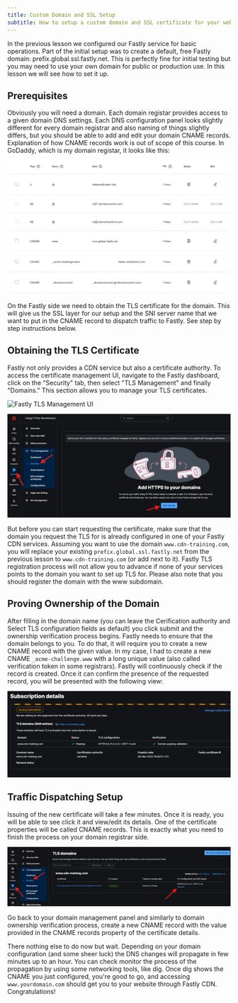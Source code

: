 ```yaml
---
title: Custom Domain and SSL Setup
subtitle: How to setup a custom domain and SSL certificate for your website in Fastly
---
```


In the previous lesson we configured our Fastly service for basic operations. Part of the initial setup was to create a default, free Fastly domain: prefix.global.ssl.fastly.net. This is perfectly fine for initial testing but you may need to use your own domain for public or production use. In this lesson we will see how to set it up.

## Prerequisites

Obviously you will need a domain. Each domain registar provides access to a given domain DNS settings. Each DNS configuration panel looks slightly different for every domain registrar and also naming of things slightly differs, but you should be able to add and edit your domain CNAME records. Explanation of how CNAME records work is out of scope of this course. In GoDaddy, which is my domain registar, it looks like this:

![Godaddy DNS management](../../../public/lesson3/godaddy-dns-management.png)

On the Fastly side we need to obtain the TLS certificate for the domain. This will give us the SSL layer for our setup and the SNI server name that we want to put in the CNAME record to dispatch traffic to Fastly. See step by step instructions below.

## Obtaining the TLS Certificate

Fastly not only provides a CDN service but also a certificate authority. To access the certificate management UI, navigate to the Fastly dashboard, click on the "Security" tab, then select "TLS Management" and finally "Domains." This section allows you to manage your TLS certificates.

![Fastly TLS Management UI](../../../public/lesson3/fastly-tls-management-ui.png)

![Domains management](../../../public/lesson3/domains-management.png)

But before you can start requesting the certificate, make sure that the domain you request the TLS for is already configured in one of your Fastly CDN services. Assuming you want to use the domain `www.cdn-training.com`, you will replace your existing `prefix.global.ssl.fastly.net` from the previous lesson to `www.cdn-training.com` (or add next to it). Fastly TLS registration process will not allow you to advance if none of your services points to the domain you want to set up TLS for. Please also note that you should register the domain with the www subdomain.

## Proving Ownership of the Domain

After filling in the domain name (you can leave the Cerification authority and Select TLS configuration fields as default) you click submit and the ownership verification process begins. Fastly needs to ensure that the domain belongs to you. To do that, it will require you to create a new CNAME record with the given value. In my case, I had to create a new CNAME `_acme-challenge.www` with a long unique value (also called verification token in some registrars). Fastly will continuously check if the record is created. Once it can confirm the presence of the requested record, you will be presented with the following view:

![Domain verified](../../../public/lesson3/domain-verified.png)

## Traffic Dispatching Setup

Issuing of the new certificate will take a few minutes. Once it is ready, you will be able to see click it and view/edit its details. One of the certificate properties will be called CNAME records. This is exactly what you need to finish the process on your domain registrar side.

![DNS details](../../../public/lesson3/dns-details.png)

Go back to your domain management panel and similarly to domain ownership verification process, create a new CNAME record with the value provided in the CNAME records property of the certificate details.

There nothing else to do now but wait. Depending on your domain configuration (and some sheer luck) the DNS changes will propagate in few minutes up to an hour. You can check monitor the process of the propagation by using some networking tools, like dig. Once dig shows the CNAME you just configured, you're good to go, and accessing `www.yourdomain.com` should get you to your website through Fastly CDN. Congratulations! 